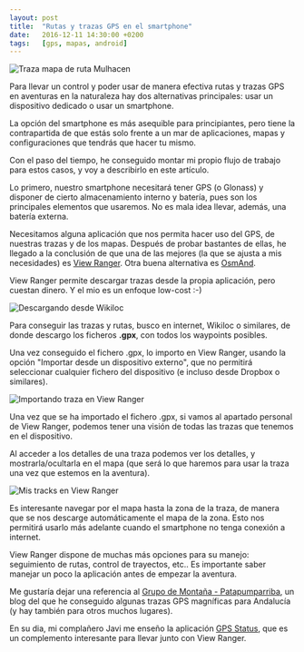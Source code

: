 ```yaml
---
layout: post
title:  "Rutas y trazas GPS en el smartphone"
date:   2016-12-11 14:30:00 +0200
tags:	[gps, mapas, android]
---
```


![Traza mapa de ruta Mulhacen][traza_mulhacen]

Para llevar un control y poder usar de manera efectiva rutas y trazas GPS
en aventuras en la naturaleza hay dos alternativas principales: usar un
dispositivo dedicado o usar un smartphone.

La opción del smartphone es más asequible para principiantes, pero tiene la
contrapartida de que estás solo frente a un mar de aplicaciones, mapas y
configuraciones que tendrás que hacer tu mismo.

Con el paso del tiempo, he conseguido montar mi propio flujo de trabajo para
estos casos, y voy a describirlo en este artículo.

<!--more-->

Lo primero, nuestro smartphone necesitará tener GPS (o Glonass) y disponer de
cierto almacenamiento interno y batería, pues son los principales elementos
que usaremos. No es mala idea llevar, además, una batería externa.

Necesitamos alguna aplicación que nos permita hacer uso del
GPS, de nuestras trazas y de los mapas.
Después de probar bastantes de ellas, he llegado a la conclusión de que una de
las mejores (la que se ajusta a mis necesidades) es
[View Ranger][play_viewranger]. Otra buena alternativa es
[OsmAnd][play_osmand].

View Ranger permite descargar trazas desde la propia aplicación, pero cuestan
dinero. Y el mio es un enfoque low-cost :-)

![Descargando desde Wikiloc][descarga]

Para conseguir las trazas y rutas, busco en internet, Wikiloc o similares,
de donde descargo los ficheros **.gpx**, con todos los waypoints posibles.

Una vez conseguido el fichero .gpx, lo importo en View Ranger, usando la opción
"Importar desde un dispositivo externo", que no permitirá seleccionar cualquier
fichero del dispositivo (e incluso desde Dropbox o similares).

![Importando traza en View Ranger][viewranger_import]

Una vez que se ha importado el fichero .gpx, si vamos al apartado personal de
View Ranger, podemos tener una visión de todas las trazas que tenemos en el
dispositivo.

Al acceder a los detalles de una traza podemos ver los detalles, y
mostrarla/ocultarla en el mapa (que será lo que haremos para usar la traza una
vez que estemos en la aventura).

![Mis tracks en View Ranger][viewranger_tracks]

Es interesante navegar por el mapa hasta la zona de la traza, de manera que se
nos descarge automáticamente el mapa de la zona. Esto nos permitirá usarlo
más adelante cuando el smartphone no tenga conexión a internet.

View Ranger dispone de muchas más opciones para su manejo: seguimiento de
rutas, control de trayectos, etc.. Es importante saber manejar un poco la
aplicación antes de empezar la aventura.

Me gustaría dejar una referencia al
[Grupo de Montaña - Patapumparriba][gmpatapumparriba], un blog del que he
conseguido algunas trazas GPS magníficas para Andalucía (y hay también
para otros muchos lugares).

En su dia, mi complañero Javi me enseño la aplicación
[GPS Status][play_gpsstatus], que es un complemento interesante para llevar
junto con View Ranger.

[traza_mulhacen]:		{{site.url}}/assets/traza_mulhacen.png
[play_osmand]:			https://play.google.com/store/apps/details?id=net.osmand
[play_viewranger]:		https://play.google.com/store/apps/details?id=com.augmentra.viewranger.android
[descarga]:			{{site.url}}/assets/descarga_wikiloc.png
[viewranger_import]:		{{site.url}}/assets/viewranger_import.png
[viewranger_tracks]:		{{site.url}}/assets/viewranger_tracks.png
[gmpatapumparriba]:		http://gmpatapumparriba.blogspot.com.es/
[play_gpsstatus]:		https://play.google.com/store/apps/details?id=com.eclipsim.gpsstatus2
